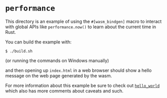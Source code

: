 # `performance`

This directory is an example of using the `#[wasm_bindgen]` macro to interact
with global APIs like `performance.now()` to learn about the current time in
Rust.

You can build the example with:

```
$ ./build.sh
```

(or running the commands on Windows manually)

and then opening up `index.html` in a web browser should show a hello message on
the web page generated by the wasm.

For more information about this example be sure to check out
[`hello_world`][hello] which also has more comments about caveats and such.

[hello]: https://github.com/alexcrichton/wasm-bindgen/tree/master/examples/hello_world
